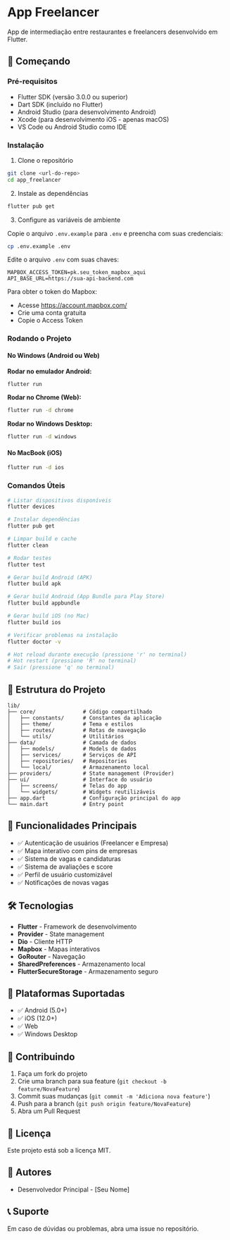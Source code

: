 # App Freelancer

App de intermediação entre restaurantes e freelancers desenvolvido em Flutter.

## 🚀 Começando

### Pré-requisitos

- Flutter SDK (versão 3.0.0 ou superior)
- Dart SDK (incluído no Flutter)
- Android Studio (para desenvolvimento Android)
- Xcode (para desenvolvimento iOS - apenas macOS)
- VS Code ou Android Studio como IDE

### Instalação

1. Clone o repositório

```bash
git clone <url-do-repo>
cd app_freelancer
```

2. Instale as dependências

```bash
flutter pub get
```

3. Configure as variáveis de ambiente

Copie o arquivo `.env.example` para `.env` e preencha com suas credenciais:

```bash
cp .env.example .env
```

Edite o arquivo `.env` com suas chaves:

```env
MAPBOX_ACCESS_TOKEN=pk.seu_token_mapbox_aqui
API_BASE_URL=https://sua-api-backend.com
```

Para obter o token do Mapbox:

- Acesse https://account.mapbox.com/
- Crie uma conta gratuita
- Copie o Access Token

### Rodando o Projeto

#### No Windows (Android ou Web)

**Rodar no emulador Android:**

```bash
flutter run
```

**Rodar no Chrome (Web):**

```bash
flutter run -d chrome
```

**Rodar no Windows Desktop:**

```bash
flutter run -d windows
```

#### No MacBook (iOS)

```bash
flutter run -d ios
```

### Comandos Úteis

```bash
# Listar dispositivos disponíveis
flutter devices

# Instalar dependências
flutter pub get

# Limpar build e cache
flutter clean

# Rodar testes
flutter test

# Gerar build Android (APK)
flutter build apk

# Gerar build Android (App Bundle para Play Store)
flutter build appbundle

# Gerar build iOS (no Mac)
flutter build ios

# Verificar problemas na instalação
flutter doctor -v

# Hot reload durante execução (pressione 'r' no terminal)
# Hot restart (pressione 'R' no terminal)
# Sair (pressione 'q' no terminal)
```

## 📁 Estrutura do Projeto

```
lib/
├── core/               # Código compartilhado
│   ├── constants/      # Constantes da aplicação
│   ├── theme/          # Tema e estilos
│   ├── routes/         # Rotas de navegação
│   └── utils/          # Utilitários
├── data/               # Camada de dados
│   ├── models/         # Models de dados
│   ├── services/       # Serviços de API
│   ├── repositories/   # Repositories
│   └── local/          # Armazenamento local
├── providers/          # State management (Provider)
├── ui/                 # Interface do usuário
│   ├── screens/        # Telas do app
│   └── widgets/        # Widgets reutilizáveis
├── app.dart            # Configuração principal do app
└── main.dart           # Entry point
```

## 🎨 Funcionalidades Principais

- ✅ Autenticação de usuários (Freelancer e Empresa)
- ✅ Mapa interativo com pins de empresas
- ✅ Sistema de vagas e candidaturas
- ✅ Sistema de avaliações e score
- ✅ Perfil de usuário customizável
- ✅ Notificações de novas vagas

## 🛠️ Tecnologias

- **Flutter** - Framework de desenvolvimento
- **Provider** - State management
- **Dio** - Cliente HTTP
- **Mapbox** - Mapas interativos
- **GoRouter** - Navegação
- **SharedPreferences** - Armazenamento local
- **FlutterSecureStorage** - Armazenamento seguro

## 📱 Plataformas Suportadas

- ✅ Android (5.0+)
- ✅ iOS (12.0+)
- ✅ Web
- ✅ Windows Desktop

## 🤝 Contribuindo

1. Faça um fork do projeto
2. Crie uma branch para sua feature (`git checkout -b feature/NovaFeature`)
3. Commit suas mudanças (`git commit -m 'Adiciona nova feature'`)
4. Push para a branch (`git push origin feature/NovaFeature`)
5. Abra um Pull Request

## 📝 Licença

Este projeto está sob a licença MIT.

## 👥 Autores

- Desenvolvedor Principal - [Seu Nome]

## 📞 Suporte

Em caso de dúvidas ou problemas, abra uma issue no repositório.
